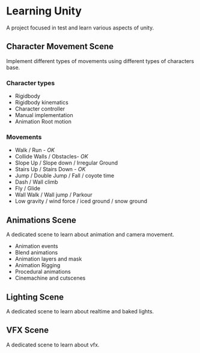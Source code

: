 # Learning Unity

A project focused in test and learn various aspects of unity.

## Character Movement Scene

Implement different types of movements using different types of characters base.

### Character types

- Rigidbody
- Rigidbody kinematics
- Character controller
- Manual implementation
- Animation Root motion

### Movements

- Walk / Run  - *OK*
- Collide Walls / Obstacles- *OK*
- Slope Up / Slope down / Irregular Ground
- Stairs Up / Stairs Down - *OK*
- Jump / Double Jump / Fall / coyote time
- Dash / Wall climb
- Fly / Glide
- Wall Walk / Wall jump / Parkour
- Low gravity / wind force / iced ground / snow ground

## Animations Scene

A dedicated scene to learn about animation and camera movement.

- Animation events
- Blend animations
- Animation layers and mask
- Animation Rigging
- Procedural animations
- Cinemachine and cutscenes

## Lighting Scene

A dedicated scene to learn about realtime and baked lights.

## VFX Scene

A dedicated scene to learn about vfx.
